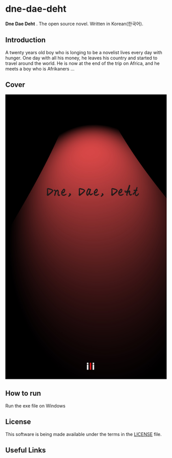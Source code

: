 # dne-dae-deht

__Dne Dae Deht__ . The open source novel. Written in Korean(한국어).

## Introduction ##

A twenty years old boy who is longing to be a novelist lives every day with hunger. One day with all his money, he leaves his country and started to travel around the world. He is now at the end of the trip on Africa, and he meets a boy who is Afrikaners ...

## Cover ##
![Example](images/DneDaeDeht.jpg)  

## How to run ##

Run the exe file on Windows

## License ##
This software is being made available under the terms in the [LICENSE](LICENSE) file.

## Useful Links ##
